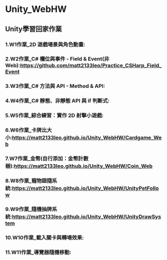 # Unity_WebHW
 ## Unity學習回家作業
 
 ### 1.W1作業_2D 遊戲場景與角色動畫:
 
 ### 2.W2作業_C# 欄位與事件 - Field & Event(非Web):https://github.com/matt2133leo/Practice_CSHarp_Field_Event
 
 ### 3.W3作業_C# 方法與 API - Method & API:
 
 ### 4.W4作業_C# 靜態、非靜態 API 與 if 判斷式:
 
 ### 5.W5作業_綜合練習：實作 2D 射擊小遊戲:
 
 ### 6.W6作業_卡牌比大小:https://matt2133leo.github.io/Unity_WebHW/Cardgame_Web
 
 ### 7.W7作業_金幣(自行添加：金幣計數器):https://matt2133leo.github.io/Unity_WebHW/Coin_Web
 
 ### 8.W8作業_寵物跟隨系統:https://matt2133leo.github.io/Unity_WebHW/UnityPetFollow
 
 ### 9.W9作業_隨機抽牌系統:https://matt2133leo.github.io/Unity_WebHW/UnityDrawSystem
 
 ### 10.W10作業_載入關卡與轉場效果:

 ### 11.W11作業_導覽器隨機移動:
